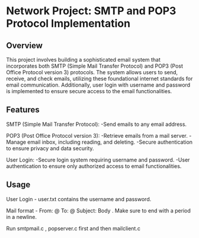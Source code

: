 # Network Project: SMTP and POP3 Protocol Implementation
## Overview

This project involves building a sophisticated email system that incorporates both SMTP (Simple Mail Transfer Protocol) and POP3 (Post Office Protocol version 3) protocols. The system allows users to send, receive, and check emails, utilizing these foundational internet standards for email communication. Additionally, user login with username and password is implemented to ensure secure access to the email functionalities.

## Features

SMTP (Simple Mail Transfer Protocol):
-Send emails to any email address.

POP3 (Post Office Protocol version 3):
-Retrieve emails from a mail server.
-Manage email inbox, including reading, and deleting.
-Secure authentication to ensure privacy and data security.

User Login:
-Secure login system requiring username and password.
-User authentication to ensure only authorized access to email functionalities.

## Usage

User Login - user.txt contains the username and password.

Mail format -
    From: <username>@<domain>
    To: <username>@<domain>
    Subject: <Email subject>
    Body
    .
Make sure to end with a period in a newline.

Run smtpmail.c , popserver.c first and then mailclient.c
